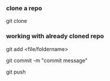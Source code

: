 ### clone a repo

git clone <repo url>



### working with already cloned repo

git add <file/foldername>

git commit -m "commit message"

git push


